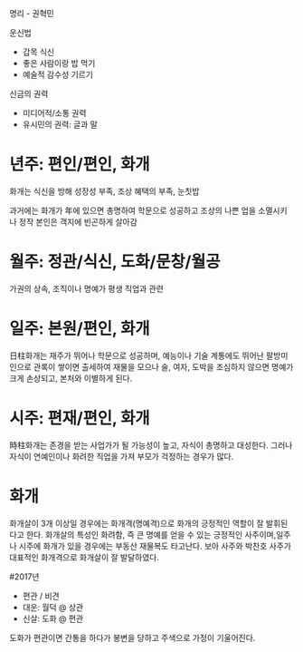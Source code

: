 명리 - 권혁민

운신법
- 갑목 식신
- 좋은 사람이랑 밥 먹기
- 예술적 감수성 기르기

신금의 권력
- 미디어적/소통 권력
- 유시민의 권력: 글과 말

# 년주: 편인/편인, 화개
화개는 식신을 방해 성장성 부족, 조상 혜택의 부족, 눈칫밥

과거에는 화개가 年에 있으면 총명하여 학문으로 성공하고 조상의 나쁜 업을 소멸시키나 정작 본인은 객지에 빈곤하게 살아감

# 월주: 정관/식신, 도화/문창/월공
가권의 상속, 조직이나 명예가 평생 직업과 관련

# 일주: 본원/편인, 화개
日柱화개는 재주가 뛰어나 학문으로 성공하며, 예능이나 기술 계통에도 뛰어난 팔방미인으로 관록이 쌓이면 출세하여 재물을 모으나 술, 여자, 도박을 조심하지 않으면 명예가 크게 손상되고, 본처와 이별하게 된다. 

# 시주: 편재/편인, 화개
時柱화개는 존경을 받는 사업가가 될 가능성이 높고, 자식이 총명하고 대성한다. 그러나 자식이 연예인이나 화려한 직업을 가져 부모가 걱정하는 경우가 많다.   

# 화개
화개살이 3개 이상일 경우에는 화개격(명예격)으로 화개의 긍정적인 역할이 잘 발휘된다고 한다. 화개살의 특성인 화려함, 즉 큰 명예를 얻을 수 있는 긍정적인 사주이며,일주나 시주에 화개가 있을 경우에는 부동산 재물복도 타고난다.  보아 사주와 박찬호 사주가 대표적인 화개격으로 화개살이 잘 발달하였다.



#2017년
* 편관 / 비견
* 대운: 월덕 @ 상관 
* 신살: 도화  @ 편관

도화가 편관이면 간통을 하다가 봉변을 당하고 주색으로 가정이 기울어진다.